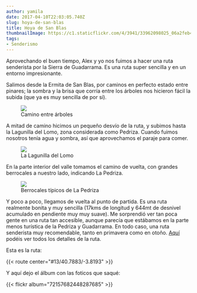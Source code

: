 ```yaml
---
author: yamila
date: 2017-04-10T22:03:05.740Z
slug: hoya-de-san-blas
title: Hoya de San Blas
thumbnailImage: https://c1.staticflickr.com/4/3941/33962098025_06a2feb415.jpg
tags:
- Senderismo
---
```


Aprovechando el buen tiempo, Alex y yo nos fuimos a hacer una ruta senderista por la Sierra de Guadarrama. Es una ruta super sencilla y en un entorno impresionante.

Salimos desde la Ermita de San Blas, por caminos en perfecto estado entre pinares; la sombra y la brisa que corría entre los árboles nos hicieron fácil la subida (que ya es muy sencilla de por sí).

<figure>
<img src="https://c1.staticflickr.com/3/2900/33577344490_bed65ed828.jpg" />
<figcaption>Camino entre árboles</figcaption>
</figure>

A mitad de camino hicimos un pequeño desvío de la ruta, y subimos hasta la Lagunilla del Lomo, zona considerada como Pedriza. Cuando fuimos nosotros tenía agua y sombra, así que aprovechamos el paraje para comer.

<figure>
<img src="https://c1.staticflickr.com/4/3829/33962287725_cf51493abe.jpg" />
<figcaption>La Lagunilla del Lomo</figcaption>
</figure>

En la parte interior del valle tomamos el camino de vuelta, con grandes berrocales a nuestro lado, indicando La Pedriza.

<figure>
<img src="https://c1.staticflickr.com/3/2828/33118741364_9e05102f80.jpg" />
<figcaption>Berrocales típicos de La Pedriza</figcaption>
</figure>

Y poco a poco, llegamos de vuelta al punto de partida. Es una ruta realmente bonita y muy sencilla (17kms de longitud y 644mt de desnivel acumulado en pendiente muy muy suave). Me sorprendió ver tan poca gente en una ruta tan accesible, aunque parecía que estábamos en la parte menos turística de la Pedriza y Guadarrama. En todo caso, una ruta senderista muy recomendable, tanto en primavera como en otoño. <a href="https://es.wikiloc.com/wikiloc/view.do?id=11155023" target="_new">Aquí</a> podéis ver todos los detalles de la ruta.

Esta es la ruta:

{{< route center="#13/40.7883/-3.8193" >}}

Y aquí dejo el álbum con las foticos que saqué:

{{< flickr album="72157682448287685" >}}
